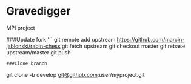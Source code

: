 # Gravedigger
MPI project

###Update fork
''`
git remote add upstream https://github.com/marcin-jablonski/rabin-chess
git fetch upstream
git checkout master
git rebase upstream/master
git push
```
###Clone branch
```
git clone -b develop git@github.com:user/myproject.git
```
